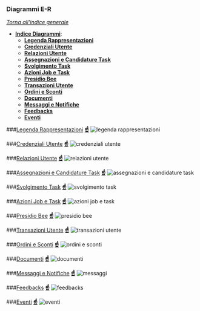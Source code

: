 ### Diagrammi E-R

*[Torna all'indice generale](../Readme.md)*

<a name="indice"></a>
* __[Indice Diagrammi](#indice)__:
    * __[Legenda Rappresentazioni](#legenda-rappresentazioni)__
    * __[Credenziali Utente](#credenziali-utente)__
    * __[Relazioni Utente](#relazioni-utente)__
    * __[Assegnazioni e Candidature Task](#assegnazioni-e-candidature-task)__
    * __[Svolgimento Task](#svolgimento-task)__
    * __[Azioni Job e Task](#azioni-job-e-task)__
    * __[Presidio Bee](#presidio-bee)__
    * __[Transazioni Utente](#transazioni-utente)__
    * __[Ordini e Sconti](#ordini-e-sconti)__
    * __[Documenti](#documenti)__
    * __[Messaggi e Notifiche](#messaggi-e-notifiche)__
    * __[Feedbacks](#feedbacks)__
    * __[Eventi](#eventi)__

<a name="legenda-rappresentazioni"></a>
###[Legenda Rappresentazioni](#legenda-rappresentazioni) __[☝](#indice)__
![legenda rappresentazioni](../sketches/png/legenda_rappresentazioni.png?raw=true)

<a name="credenziali-utente"></a>
###[Credenziali Utente](#credenziali-utente) __[☝](#indice)__
![credenziali utente](../sketches/png/credenziali_utente.png?raw=true)

<a name="relazioni-utente"></a>
###[Relazioni Utente](#relazioni-utente) __[☝](#indice)__
![relazioni utente](../sketches/png/relazioni_utente.png?raw=true)

<a name="assegnazioni-e-candidature-task"></a>
###[Assegnazioni e Candidature Task](#assegnazioni-e-candidature-task) __[☝](#indice)__
![assegnazioni e candidature task](../sketches/png/assegnazioni_e_candidature_task.png?raw=true)

<a name="svolgimento-task"></a>
###[Svolgimento Task](#svolgimento-task) __[☝](#indice)__
![svolgimento task](../sketches/png/svolgimento_task.png?raw=true)

<a name="azioni-job-e-task"></a>
###[Azioni Job e Task](#azioni-job-e-task) __[☝](#indice)__
![azioni job e task](../sketches/png/azioni_job_e_task.png?raw=true)

<a name="presidio-bee"></a>
###[Presidio Bee](#presidio-bee) __[☝](#indice)__
![presidio bee](../sketches/png/presidio_bee.png?raw=true)

<a name="transazioni-utente"></a>
###[Transazioni Utente](#transazioni-utente) __[☝](#indice)__
![transazioni utente](../sketches/png/transazioni_utente.png?raw=true)

<a name="ordini-e-sconti"></a>
###[Ordini e Sconti](#ordini-e-sconti) __[☝](#indice)__
![ordini e sconti](../sketches/png/ordini_e_sconti.png?raw=true)

<a name="documenti"></a>
###[Documenti](#documenti) __[☝](#indice)__
![documenti](../sketches/png/documenti.png?raw=true)

<a name="messaggi-e-notifiche"></a>
###[Messaggi e Notifiche](#messaggi-e-notifiche) __[☝](#indice)__
![messaggi](../sketches/png/messaggi_e_notifiche.png?raw=true)

<a name="feedbacks"></a>
###[Feedbacks](#feedbacks) __[☝](#indice)__
![feedbacks](../sketches/png/feedbacks.png?raw=true)

<a name="eventi"></a>
###[Eventi](#eventi) __[☝](#indice)__
![eventi](../sketches/png/eventi.png?raw=true)

